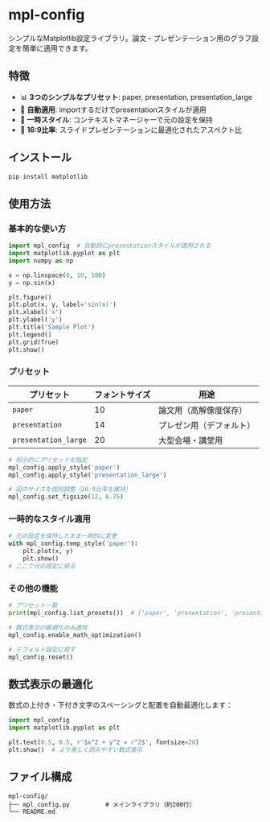# mpl-config

シンプルなMatplotlib設定ライブラリ。論文・プレゼンテーション用のグラフ設定を簡単に適用できます。

## 特徴

- 📊 **3つのシンプルなプリセット**: paper, presentation, presentation_large
- 🎯 **自動適用**: importするだけでpresentationスタイルが適用
- 🔄 **一時スタイル**: コンテキストマネージャーで元の設定を保持
- 📐 **16:9比率**: スライドプレゼンテーションに最適化されたアスペクト比

## インストール

```bash
pip install matplotlib
```

## 使用方法

### 基本的な使い方

```python
import mpl_config  # 自動的にpresentationスタイルが適用される
import matplotlib.pyplot as plt
import numpy as np

x = np.linspace(0, 10, 100)
y = np.sin(x)

plt.figure()
plt.plot(x, y, label='sin(x)')
plt.xlabel('x')
plt.ylabel('y')
plt.title('Sample Plot')
plt.legend()
plt.grid(True)
plt.show()
```

### プリセット

| プリセット | フォントサイズ | 用途 |
|---|---|---|
| `paper` | 10 | 論文用（高解像度保存） |
| `presentation` | 14 | プレゼン用（デフォルト） |
| `presentation_large` | 20 | 大型会場・講堂用 |

```python
# 明示的にプリセットを指定
mpl_config.apply_style('paper')
mpl_config.apply_style('presentation_large')

# 図のサイズを個別調整（16:9比率を維持）
mpl_config.set_figsize(12, 6.75)
```

### 一時的なスタイル適用

```python
# 元の設定を保持したまま一時的に変更
with mpl_config.temp_style('paper'):
    plt.plot(x, y)
    plt.show()
# ここで元の設定に戻る
```

### その他の機能

```python
# プリセット一覧
print(mpl_config.list_presets())  # ['paper', 'presentation', 'presentation_large']

# 数式表示の最適化のみ適用
mpl_config.enable_math_optimization()

# デフォルト設定に戻す
mpl_config.reset()
```

## 数式表示の最適化

数式の上付き・下付き文字のスペーシングと配置を自動最適化します：

```python
import mpl_config
import matplotlib.pyplot as plt

plt.text(0.5, 0.5, r'$x^2 + y^2 = r^2$', fontsize=20)
plt.show()  # より美しく読みやすい数式表示
```

## ファイル構成

```
mpl-config/
├── mpl_config.py          # メインライブラリ（約200行）
└── README.md
```
